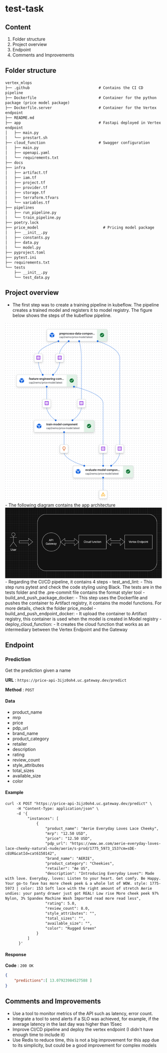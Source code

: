 # test-task

## Content
1) Folder structure
2) Project overview
3) Endpoint
4) Comments and Improvements

## Folder structure

```
vertex_mlops
├── .github                               # Contains the CI CD pipeline
├── Dockerfile                            # Container for the python package (price model package)
├── Dockerfile.server                     # Container for the Vertex endpoint
├── README.md 
├── app                                   # Fastapi deployed in Vertex endpoint
│   ├── main.py
│   └── prestart.sh
├── cloud_function                        # Swagger configuration
│   ├── main.py
│   ├── openapi.yaml
│   └── requirements.txt
├── docs
├── infra
│   ├── artifact.tf
│   ├── iam.tf
│   ├── project.tf
│   ├── provider.tf
│   ├── storage.tf
│   ├── terraform.tfvars
│   └── variables.tf
├── pipelines   
│   ├── run_pipeline.py
│   └── train_pipeline.py
├── poetry.lock
├── price_model                             # Pricing model package
│   ├── __init__.py
│   ├── constants.py
│   ├── data.py
│   └── model.py
├── pyproject.toml
├── pytest.ini
├── requirements.txt
└── tests
    ├── __init__.py
    └── test_data.py
```

## Project overview
- The first step was to create a training pipeline in kubeflow. The pipeline creates a trained model and registers it to model registry.
The figure below shows the steps of the kubeflow pipeline.
 <img src="docs/training_pipeline.png" >
- The following diagram contains the app architecture
<img src="docs/app_architecture.png" >
- Regarding the CI/CD pipeline, it contains 4 steps
-     test_and_lint:
-         This step runs pytest and check the code styling using Black. The tests are in the tests folder and the .pre-commit file contains the format styler tool
-     build_and_push_package_docker:
-         This step uses the Dockerfile and pushes the container to Artifact registry, it contains the model functions. For more details, check the folder price_model
-     build_and_push_endpoint_docker:
-         It upload the container to Artifact registry, this container is used when the model is created in Model registry
-     deploy_cloud_function:
-         It creates the cloud function that works as an intermediary between the Vertex Endpoint and the Gateway

## Endpoint

### Prediction
Get the prediction given a name

**URL** : `https://price-api-3ijz0oh4.uc.gateway.dev/predict`

**Method** : `POST`

#### Data
 - product_name
 - mrp
 - price
 - pdp_url
 - brand_name
 - product_category
 - retailer
 - description
 - rating
 - review_count
 - style_attributes
 - total_sizes
 - available_size
 - color

#### Example

```
curl -X POST "https://price-api-3ijz0oh4.uc.gateway.dev/predict" \
     -H "Content-Type: application/json" \
     -d '{
          "instances": [
              {
                  "product_name": "Aerie Everyday Loves Lace Cheeky",
                  "mrp": "12.50 USD",
                  "price": "12.50 USD",
                  "pdp_url": "https://www.ae.com/aerie-everyday-loves-lace-cheeky-natural-nude/aerie/s-prod/1775_5973_153?cm=sDE-cEUR&catId=cat6150142",
                  "brand_name": "AERIE",
                  "product_category": "Cheekies",
                  "retailer": "Ae US",
                  "description": "Introducing Everyday Loves™: Made with love. Everyday, loves: Listen to your heart. Get comfy. Be Happy. Your go-to fave has more cheek peek & a whole lot of WOW. style: 1775-5973 | color: 153 Soft lace with the right amount of stretch Aerie undies: your panty drawer just got REAL! Low rise More cheek peek 97% Nylon, 3% Spandex Machine Wash Imported read more read less",
                  "rating": 5.0,
                  "review_count": 8.0,
                  "style_attributes": "",
                  "total_sizes": "",
                  "available_size": "",
                  "color": "Rugged Green"
              }
          ]
      }'
```

#### Response

**Code** : `200 OK`

```json
{
    "predictions":[ 13.07923984527588 ]
}
```

## Comments and Improvements
- Use a tool to monitor metrics of the API such as latency, error count.
- Integrate a tool to send alerts if a SLO was achieved, for example, if the average latency in the last day was higher than 15sec
- Improve CI/CD pipeline and deploy the vertex endpoint (I didn't have enough time to include it)
- Use Redis to reduce time, this is not a big improvement for this app due to its simplicity, but could be a good improvement for complex models

